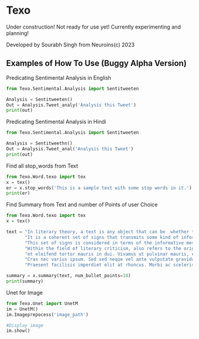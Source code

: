 # Texo

Under construction! Not ready for use yet! Currently experimenting and planning!

Developed by Sourabh Singh from Neuroins(c) 2023

## Examples of How To Use (Buggy Alpha Version)

Predicating Sentimental Analysis in English

```python
from Texo.Sentimental.Analysis import Sentitweeten

Analysis = Sentitweeten()
Out = Analysis.Tweet_analy('Analysis this Tweet')
print(out)
```

Predicating Sentimental Analysis in Hindi

```python
from Texo.Sentimental.Analysis import Sentitweeten

Analysis = Sentitweethn()
Out = Analysis.Tweet_anal('Analysis this Tweet')
print(out)
```

Find all stop_words from Text

```python
from Texo.Word.texo import tex
x = tex()
er = x.stop_words('This is a sample text with some stop words in it.')
print(er)
```


Find Summary from Text and number of Points of user Choice

```python
from Texo.Word.texo import tex
x = tex()

text = "In literary theory, a text is any object that can be  whether this object is a work of  an arrangement of buildings on a city block, or styles of clothing. " \
       "It is a coherent set of signs that transmits some kind of informative message." \
       "This set of signs is considered in terms of the informative message's content, rather than in terms of its physical form or the medium in which it is represented.  " \
       "Within the field of literary criticism, also refers to the original information content of a particular piece of writing; that is, the "text" of a work is that primal symbolic arrangement of letters as originally composed, apart from later alterations, deterioration, commentary, translations, paratext, etc." \
       "et eleifend tortor mauris in dui. Vivamus ut pulvinar mauris, eget fermentum metus. " \
       "Cras nec varius ipsum. Sed sed neque vel ante vulputate gravida id a nisl. " \
       "Praesent facilisis imperdiet elit at rhoncus. Morbi ac scelerisque risus."

summary = x.summary(text, num_bullet_points=10)
print(summary)
```


Unet for Image

```python
from Texo.Unet import UnetM
im = UnetM()
im.Imageprepocess('image_path')

#Display image
im.show()
```